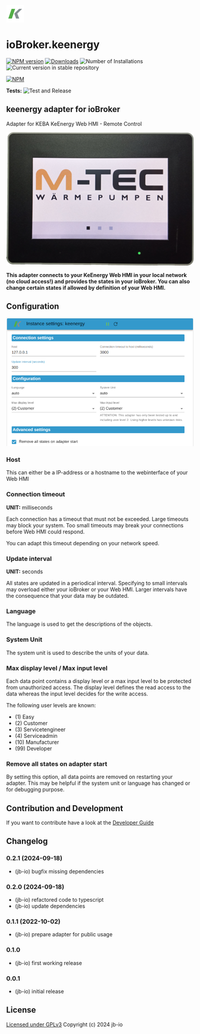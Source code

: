 ![Logo](admin/keenergy.png)
# ioBroker.keenergy

[![NPM version](https://img.shields.io/npm/v/iobroker.keenergy.svg)](https://www.npmjs.com/package/iobroker.keenergy)
[![Downloads](https://img.shields.io/npm/dm/iobroker.keenergy.svg)](https://www.npmjs.com/package/iobroker.keenergy)
![Number of Installations](https://iobroker.live/badges/keenergy-installed.svg)
![Current version in stable repository](https://iobroker.live/badges/keenergy-stable.svg)

[![NPM](https://nodei.co/npm/iobroker.keenergy.png?downloads=true)](https://nodei.co/npm/iobroker.keenergy/)

**Tests:** ![Test and Release](https://github.com/jb-io/ioBroker.keenergy/workflows/Test%20and%20Release/badge.svg)

## keenergy adapter for ioBroker

Adapter for KEBA KeEnergy Web HMI - Remote Control

![M-TEC](./doc/mtec.png)

**This adapter connects to your KeEnergy Web HMI in your local network (no cloud access!) and provides the states in your ioBroker.
You can also change certain states if allowed by definition of your Web HMI.**

## Configuration

![Configuration](./doc/settings.png)

### Host

This can either be a IP-address or a hostname to the webinterface of your Web HMI

### Connection timeout

**UNIT:** milliseconds

Each connection has a timeout that must not be exceeded.
Large timeouts may block your system. Too small timeouts may break your connections before Web HMI could respond.

You can adapt this timeout depending on your network speed.

### Update interval

**UNIT:** seconds

All states are updated in a periodical interval.
Specifying to small intervals may overload either your ioBroker or your Web HMI. Larger intervals have the consequence that your data may be outdated.

### Language

The language is used to get the descriptions of the objects.

### System Unit

The system unit is used to describe the units of your data.

### Max display level / Max input level

Each data point contains a display level or a max input level to be protected from unauthorized access.
The display level defines the read access to the data whereas the input level decides for the write access.

The following user levels are known:
* (1) Easy
* (2) Customer
* (3) Servicetengineer
* (4) Serviceadmin
* (10) Manufacturer
* (99) Developer

### Remove all states on adapter start

By setting this option, all data points are removed on restarting your adapter.
This may be helpful if the system unit or language has changed or for debugging purpose.

## Contribution and Development

If you want to contribute have a look at the [Developer Guide](./doc/CONTRIBUTE.md)

## Changelog

<!--
  Placeholder for the next version (at the beginning of the line):
  ### **WORK IN PROGRESS**
-->
### 0.2.1 (2024-09-18)
* (jb-io) bugfix missing dependencies

### 0.2.0 (2024-09-18)
* (jb-io) refactored code to typescript
* (jb-io) update dependencies

### 0.1.1 (2022-10-02)
* (jb-io) prepare adapter for public usage

### 0.1.0
* (jb-io) first working release

### 0.0.1
* (jb-io) initial release

## License

[Licensed under GPLv3](LICENSE) Copyright (c) 2024 jb-io
